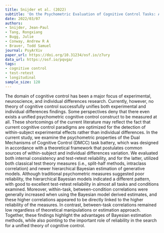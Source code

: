 ```yaml
---
title: Snijder et al. (2022)
subtitle: 'On the Psychometric Evaluation of Cognitive Control Tasks: An Investigation with the Dual Mechanisms of Cognitive Control (DMCC) Battery'
date: 2022/03/07
authors:
- Snijder, Jean-Paul
- Tang, Rongxiang
- Bugg, Julie
- Conway, Andrew R A
- Braver, Todd Samuel
journal: PsyArXiv
paper_url: https://doi.org/10.31234/osf.io/z7ury
data_url: https://osf.io/pqvga/
tags:
- cognitive control
- test-retest
- longitudinal
sample_size: 128
---
```


The domain of cognitive control has been a major focus of experimental, neuroscience, and individual differences research. Currently, however, no theory of cognitive control successfully unifies both experimental and individual differences findings. Some perspectives deny that there even exists a unified psychometric cognitive control construct to be measured at all. These shortcomings of the current literature may reflect the fact that current cognitive control paradigms are optimized for the detection of within-subject experimental effects rather than individual differences. In the current study, we examine the psychometric properties of the Dual Mechanisms of Cognitive Control (DMCC) task battery, which was designed in accordance with a theoretical framework that postulates common sources of within-subject and individual differences variation. We evaluated both internal consistency and test-retest reliability, and for the latter, utilized both classical test theory measures (i.e., split-half methods, intraclass correlation) and newer hierarchical Bayesian estimation of generative models. Although traditional psychometric measures suggested poor reliability, the hierarchical Bayesian models indicated a different pattern, with good to excellent test-retest reliability in almost all tasks and conditions examined. Moreover, within-task, between-condition correlations were generally increased when using the Bayesian model derived estimates, and these higher correlations appeared to be directly linked to the higher reliability of the measures. In contrast, between-task correlations remained low regardless of theoretical manipulations or estimation approach. Together, these findings highlight the advantages of Bayesian estimation methods, while also pointing to the important role of reliability in the search for a unified theory of cognitive control.

